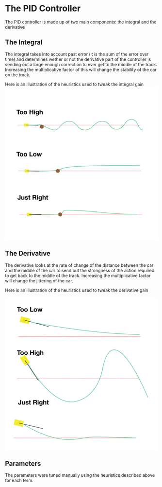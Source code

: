 # The PID Controller

The PID controller is made up of two main components: the integral and the derivative

## The Integral
The integral takes into account past error (it is the sum of the error over time) and determines wether or not the derivative part of the controller is sending out a large enough correction to ever get to the middle of the track. Increasing the multiplicative factor of this will change the stability of the car on the track.

Here is an illustration of the heuristics used to tweak the integral gain
![Integral](img/integral.png)

## The Derivative
The derivative looks at the rate of change of the distance between the car and the middle of the car to send out the strongness of the action required to get back to the middle of the track. Increasing the multiplicative factor will change the jittering of the car.

Here is an illustration of the heuristics used to tweak the derivative gain

![Derivative](img/derivative.png)

## Parameters
The parameters were tuned manually using the heuristics described above for each term.
